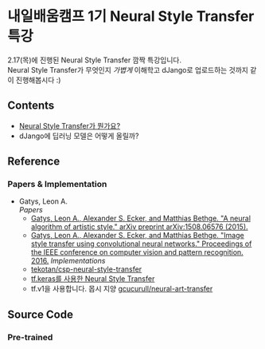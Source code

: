 # 내일배움캠프 1기 Neural Style Transfer 특강

2.17(목)에 진행된 Neural Style Transfer 깜짝 특강입니다.   
Neural Style Transfer가 무엇인지 *가볍게* 이해학고 dJango로 업로드하는 것까지 같이 진행해봅시다 :)

## Contents
+ [Neural Style Transfer가 뭔가요?]("neural_style_transfer.ipynb")
+ dJango에 딥러닝 모델은 어떻게 올릴까?

## Reference
### Papers & Implementation
+ Gatys, Leon A.   
  *Papers*
  + [Gatys, Leon A., Alexander S. Ecker, and Matthias Bethge. "A neural algorithm of artistic style." arXiv preprint arXiv:1508.06576 (2015).](https://arxiv.org/pdf/1508.06576.pdf?translate=1&translate=1&translate=1&translate=1)
  + [Gatys, Leon A., Alexander S. Ecker, and Matthias Bethge. "Image style transfer using convolutional neural networks." Proceedings of the IEEE conference on computer vision and pattern recognition. 2016.](https://openaccess.thecvf.com/content_cvpr_2016/papers/Gatys_Image_Style_Transfer_CVPR_2016_paper.pdf)
  *Implementations*
  + [tekotan/csp-neural-style-transfer](https://github.com/tekotan/csp-neural-style-transfer/)
  + [tf.keras를 사용한 Neural Style Transfer](https://www.tensorflow.org/tutorials/generative/style_transfer?hl=ko)
  + tf.v1을 사용합니다. 몹시 지양 [gcucurull/neural-art-transfer](https://github.com/gcucurull/neural-art-transfer)

## Source Code



### Pre-trained
